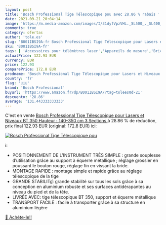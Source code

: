 ```yaml
---
layout: post
title: 'Bosch Professional Tige Télescopique pou avec 28.86 % rabais '
date: 2021-09-21 20:04:14
image: 'https://m.media-amazon.com/images/I/31dyfVpzVHL._SL500_._SL400_.jpg'
comments: true
category: ofertas
author: 'tole.es'
slug: 'B001IBSI9A-fr Bosch Professional Tige Télescopique pour Lasers et...'
sku: 'B001IBSI9A-fr'
tags: [ 'Accessoires pour télémètres laser','Appareils de mesure','Bricolage','Outillage à main et électroportatif','Trépieds','Télémètres laser et accessoires','bosch professional', ]
actualPrice: 122.93 EUR
currency: EUR
price: 122.93
comparePrice: 172.8 EUR
prodname: 'Bosch Professional Tige Télescopique pour Lasers et Niveaux BT 350  Hauteur : 140–350 cm  3 Sections '
country: 'fr'
flag: '🇫🇷'
brand: 'Bosch Professional'
buyurl: 'https://www.amazon.fr/dp/B001IBSI9A/?tag=tolees0d-21'
descuento: '28.86'
average: '131.443333333333'
---
```


C'est en vente [Bosch Professional Tige Télescopique pour Lasers et Niveaux BT 350  Hauteur : 140–350 cm  3 Sections ](https://www.amazon.fr/dp/B001IBSI9A/?tag=tolees0d-21)  à  28.86 % de réduction, prix final  122.93 EUR (original: 172.8 EUR) ici:

[![Bosch Professional Tige Télescopique pou](https://m.media-amazon.com/images/I/31dyfVpzVHL._SL500_._SL400_.jpg)](https://www.amazon.fr/dp/B001IBSI9A/?tag=tolees0d-21)

ℹ️:

- POSITIONNEMENT DE L’INSTRUMENT TRÈS SIMPLE : grande souplesse d’utilisation grâce au support à équerre métallique ; réglage grossier en poussant le bouton rouge, réglage fin en vissant la bride.
- MONTAGE RAPIDE : montage simple et rapide grâce au réglage télescopique de la tige
- GRANDE STABILITɠ: grande stabilité sur tous les sols grâce à sa conception en aluminium robuste et ses surfaces antidérapantes au niveau du pied et de la tête.
- LIVRÉE AVEC: tige télescopique BT 350, support et équerre métallique
- TRANSPORT FACILE : facile à transporter grâce à sa structure en aluminium légère

[🛒 Achète-le!!](https://www.amazon.fr/dp/B001IBSI9A/?tag=tolees0d-21)
